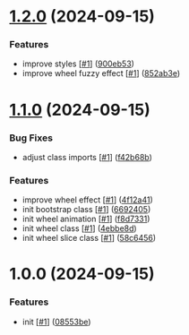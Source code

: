 # [1.2.0](https://github.com/d3p1/realistic-spinning-wheel/compare/v1.1.0...v1.2.0) (2024-09-15)


### Features

* improve styles [[#1](https://github.com/d3p1/realistic-spinning-wheel/issues/1)] ([900eb53](https://github.com/d3p1/realistic-spinning-wheel/commit/900eb53a476dc339c946972daa9042416bef7cd6))
* improve wheel fuzzy effect [[#1](https://github.com/d3p1/realistic-spinning-wheel/issues/1)] ([852ab3e](https://github.com/d3p1/realistic-spinning-wheel/commit/852ab3e064765941a30df83370882d2b348fde8e))

# [1.1.0](https://github.com/d3p1/realistic-spinning-wheel/compare/v1.0.0...v1.1.0) (2024-09-15)


### Bug Fixes

* adjust class imports [[#1](https://github.com/d3p1/realistic-spinning-wheel/issues/1)] ([f42b68b](https://github.com/d3p1/realistic-spinning-wheel/commit/f42b68bfa6cee4afe0a8a6909e789f5c62a4b3d6))


### Features

* improve wheel effect [[#1](https://github.com/d3p1/realistic-spinning-wheel/issues/1)] ([4f12a41](https://github.com/d3p1/realistic-spinning-wheel/commit/4f12a41b91eb2672bf31c5e7b8751c079f58851c))
* init bootstrap class [[#1](https://github.com/d3p1/realistic-spinning-wheel/issues/1)] ([6692405](https://github.com/d3p1/realistic-spinning-wheel/commit/6692405dcb838f0e7dce3fe0afef5bbf92aee079))
* init wheel animation [[#1](https://github.com/d3p1/realistic-spinning-wheel/issues/1)] ([f8d7331](https://github.com/d3p1/realistic-spinning-wheel/commit/f8d73312f77dd08a050b574116890ed3b8a9b772))
* init wheel class [[#1](https://github.com/d3p1/realistic-spinning-wheel/issues/1)] ([4ebbe8d](https://github.com/d3p1/realistic-spinning-wheel/commit/4ebbe8d88134f69af3142ddf941430bf6a2dfc97))
* init wheel slice class [[#1](https://github.com/d3p1/realistic-spinning-wheel/issues/1)] ([58c6456](https://github.com/d3p1/realistic-spinning-wheel/commit/58c6456029a6e0d0c1f16eeba4a1cca68af011b9))

# 1.0.0 (2024-09-15)


### Features

* init [[#1](https://github.com/d3p1/realistic-spinning-wheel/issues/1)] ([08553be](https://github.com/d3p1/realistic-spinning-wheel/commit/08553beba09e504adb98f3e17e3b446a003008ff))
